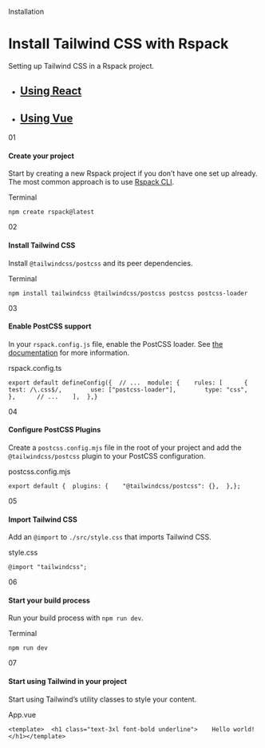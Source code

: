Installation

# Install Tailwind CSS with Rspack

Setting up Tailwind CSS in a Rspack project.

- ## [Using React](/docs/installation/framework-guides/rspack/react)
- ## [Using Vue](/docs/installation/framework-guides/rspack/vue)

01

#### Create your project

Start by creating a new Rspack project if you don’t have one set up already. The most common approach is to use [Rspack CLI](https://rspack.dev/guide/start/quick-start#using-the-rspack-cli).

Terminal

```
npm create rspack@latest
```

02

#### Install Tailwind CSS

Install `@tailwindcss/postcss` and its peer dependencies.

Terminal

```
npm install tailwindcss @tailwindcss/postcss postcss postcss-loader
```

03

#### Enable PostCSS support

In your `rspack.config.js` file, enable the PostCSS loader. See [the documentation](https://rspack.dev/guide/tech/css#tailwind-css) for more information.

rspack.config.ts

```
export default defineConfig({  // ...  module: {    rules: [      {        test: /\.css$/,        use: ["postcss-loader"],        type: "css",      },      // ...    ],  },}
```

04

#### Configure PostCSS Plugins

Create a `postcss.config.mjs` file in the root of your project and add the `@tailwindcss/postcss` plugin to your PostCSS configuration.

postcss.config.mjs

```
export default {  plugins: {    "@tailwindcss/postcss": {},  },};
```

05

#### Import Tailwind CSS

Add an `@import` to `./src/style.css` that imports Tailwind CSS.

style.css

```
@import "tailwindcss";
```

06

#### Start your build process

Run your build process with `npm run dev`.

Terminal

```
npm run dev
```

07

#### Start using Tailwind in your project

Start using Tailwind’s utility classes to style your content.

App.vue

```
<template>  <h1 class="text-3xl font-bold underline">    Hello world!  </h1></template>
```

